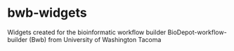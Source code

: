 # bwb-widgets
Widgets created for the bioinformatic workflow builder BioDepot-workflow-builder (Bwb) from University of Washington Tacoma

